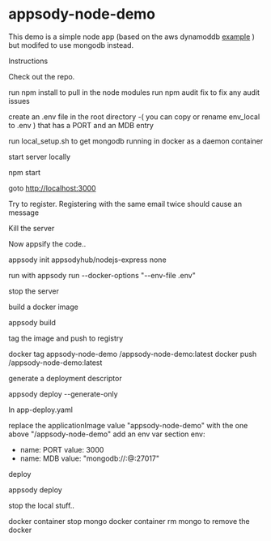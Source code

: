 # appsody-node-demo
This demo is a simple node app (based on the aws dynamoddb [example]( https://docs.aws.amazon.com/elasticbeanstalk/latest/dg/nodejs-dynamodb-tutorial.html) )
but modifed to use mongodb instead.

Instructions

Check out the repo.

run npm install to pull in the node modules
run npm audit fix  to fix any audit issues

create an .env file in the root directory -( you can copy or rename env_local to .env ) that has a PORT and an MDB entry

run local_setup.sh to get mongodb running in docker as a daemon container

start server locally

npm start

goto [http://localhost:3000]()

Try to register.
Registering with the same email twice should cause an message

Kill the server

Now appsify the code..

appsody init appsodyhub/nodejs-express none

run with appsody run --docker-options "--env-file .env"

stop the server 

build a docker image 

appsody build 

tag the image and push to registry 


docker tag appsody-node-demo  <account>/appsody-node-demo:latest
docker push <account>/appsody-node-demo:latest

generate a deployment descriptor 

appsody deploy --generate-only 

In app-deploy.yaml 

replace the applicationImage value "appsody-node-demo"  with the one above  "<account>/appsody-node-demo"
add an env var section 
  env:
   - name: PORT
     value: 3000
   - name: MDB
     value: "mongodb://<userid>:<password>@<ip>:27017"

deploy 

appsody deploy 

stop the local stuff..


docker container stop mongo
docker container rm mongo to remove the docker
